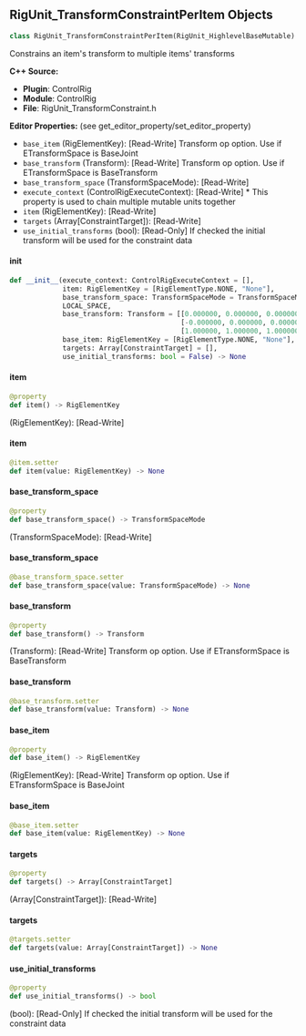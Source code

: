 ## RigUnit_TransformConstraintPerItem Objects

```python
class RigUnit_TransformConstraintPerItem(RigUnit_HighlevelBaseMutable)
```

Constrains an item's transform to multiple items' transforms

**C++ Source:**

- **Plugin**: ControlRig
- **Module**: ControlRig
- **File**: RigUnit_TransformConstraint.h

**Editor Properties:** (see get_editor_property/set_editor_property)

- ``base_item`` (RigElementKey):  [Read-Write] Transform op option. Use if ETransformSpace is BaseJoint
- ``base_transform`` (Transform):  [Read-Write] Transform op option. Use if ETransformSpace is BaseTransform
- ``base_transform_space`` (TransformSpaceMode):  [Read-Write]
- ``execute_context`` (ControlRigExecuteContext):  [Read-Write] * This property is used to chain multiple mutable units together
- ``item`` (RigElementKey):  [Read-Write]
- ``targets`` (Array[ConstraintTarget]):  [Read-Write]
- ``use_initial_transforms`` (bool):  [Read-Only] If checked the initial transform will be used for the constraint data

<a id="unreal.RigUnit_TransformConstraintPerItem.__init__"></a>

#### __init__

```python
def __init__(execute_context: ControlRigExecuteContext = [],
             item: RigElementKey = [RigElementType.NONE, "None"],
             base_transform_space: TransformSpaceMode = TransformSpaceMode.
             LOCAL_SPACE,
             base_transform: Transform = [[0.000000, 0.000000, 0.000000],
                                          [-0.000000, 0.000000, 0.000000],
                                          [1.000000, 1.000000, 1.000000]],
             base_item: RigElementKey = [RigElementType.NONE, "None"],
             targets: Array[ConstraintTarget] = [],
             use_initial_transforms: bool = False) -> None
```

<a id="unreal.RigUnit_TransformConstraintPerItem.item"></a>

#### item

```python
@property
def item() -> RigElementKey
```

(RigElementKey):  [Read-Write]

<a id="unreal.RigUnit_TransformConstraintPerItem.item"></a>

#### item

```python
@item.setter
def item(value: RigElementKey) -> None
```

<a id="unreal.RigUnit_TransformConstraintPerItem.base_transform_space"></a>

#### base_transform_space

```python
@property
def base_transform_space() -> TransformSpaceMode
```

(TransformSpaceMode):  [Read-Write]

<a id="unreal.RigUnit_TransformConstraintPerItem.base_transform_space"></a>

#### base_transform_space

```python
@base_transform_space.setter
def base_transform_space(value: TransformSpaceMode) -> None
```

<a id="unreal.RigUnit_TransformConstraintPerItem.base_transform"></a>

#### base_transform

```python
@property
def base_transform() -> Transform
```

(Transform):  [Read-Write] Transform op option. Use if ETransformSpace is BaseTransform

<a id="unreal.RigUnit_TransformConstraintPerItem.base_transform"></a>

#### base_transform

```python
@base_transform.setter
def base_transform(value: Transform) -> None
```

<a id="unreal.RigUnit_TransformConstraintPerItem.base_item"></a>

#### base_item

```python
@property
def base_item() -> RigElementKey
```

(RigElementKey):  [Read-Write] Transform op option. Use if ETransformSpace is BaseJoint

<a id="unreal.RigUnit_TransformConstraintPerItem.base_item"></a>

#### base_item

```python
@base_item.setter
def base_item(value: RigElementKey) -> None
```

<a id="unreal.RigUnit_TransformConstraintPerItem.targets"></a>

#### targets

```python
@property
def targets() -> Array[ConstraintTarget]
```

(Array[ConstraintTarget]):  [Read-Write]

<a id="unreal.RigUnit_TransformConstraintPerItem.targets"></a>

#### targets

```python
@targets.setter
def targets(value: Array[ConstraintTarget]) -> None
```

<a id="unreal.RigUnit_TransformConstraintPerItem.use_initial_transforms"></a>

#### use_initial_transforms

```python
@property
def use_initial_transforms() -> bool
```

(bool):  [Read-Only] If checked the initial transform will be used for the constraint data

<a id="unreal.RigUnit_ParentConstraint_AdvancedSettings"></a>
